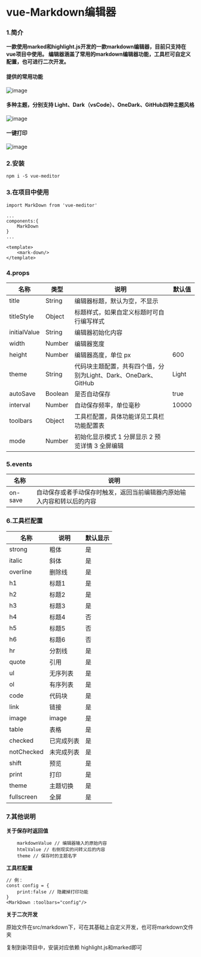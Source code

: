 # vue-Markdown编辑器
### 1.简介

**一款使用marked和highlight.js开发的一款markdown编辑器，目前只支持在vue项目中使用。
编辑器涵盖了常用的markdown编辑器功能，工具栏可自定义配置，也可进行二次开发。**


#### 提供的常用功能
![image](https://noticejs.oss-cn-hangzhou.aliyuncs.com/gongneng.jpg)

#### 多种主题，分别支持 Light、Dark（vsCode）、OneDark、GitHub四种主题风格

![image](https://noticejs.oss-cn-hangzhou.aliyuncs.com/theme.jpg)

#### 一键打印

![image](https://noticejs.oss-cn-hangzhou.aliyuncs.com/print.jpg)



### 2.安装

```
npm i -S vue-meditor
```

### 3.在项目中使用


```
import MarkDown from 'vue-meditor'

...
components:{
    MarkDown
}
...

<template>
    <mark-down/>
</template>
```

###  4.props

名称 | 类型|说明|默认值
---|---|---|---
title|String|编辑器标题，默认为空，不显示
titleStyle|Object|标题样式，如果自定义标题时可自行编写样式
initialValue|String|编辑器初始化内容
width|Number|编辑器宽度|
height|Number|编辑器高度，单位 px|600
theme|String|代码块主题配置，共有四个值，分别为Light、Dark、OneDark、GitHub|Light
autoSave|Boolean|是否自动保存|true
interval|Number|自动保存频率，单位毫秒|10000
toolbars|Object|工具栏配置，具体功能详见工具栏功能配置表
mode|Number|初始化显示模式 1 分屏显示 2 预览详情 3 全屏编辑

### 5.events

名称 | 说明
---|---
on-save|自动保存或者手动保存时触发，返回当前编辑器内原始输入内容和转以后的内容

### 6.工具栏配置

名称 | 说明 | 默认显示
---|---|---
strong|粗体|是
italic|斜体|是
overline |删除线|是
h1 |标题1|是
h2 |标题2|是
h3 |标题3|是
h4|标题4|否
h5 |标题5|否
h6 |标题6|否
hr |分割线|是
quote|引用|是
ul |无序列表|是
ol|有序列表|是
code |代码块|是
link |链接|是
image|image|是
table |表格|是
checked|已完成列表|是
notChecked |未完成列表|是
shift|预览|是
print |打印|是
theme|主题切换|是
fullscreen |全屏|是


### 7.其他说明
**关于保存时返回值**


```
    markdownValue // 编辑器输入的原始内容
    htmlValue // 右侧现实的问转义后的内容
    theme // 保存时的主题名字
```

**工具栏配置**

```
// 例：
const config = {
    print:false // 隐藏掉打印功能
}
<MarkDown :toolbars="config"/>
```


**关于二次开发**

原始文件在src/markdown下，可在其基础上自定义开发，也可将markdown文件夹

复制到新项目中，安装对应依赖 highlight.js和marked即可

